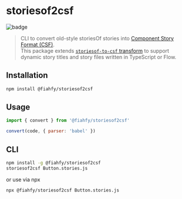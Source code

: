 # storiesof2csf

![badge](https://github.com/fiahfy/storiesof2csf/workflows/Node.js%20Package/badge.svg)

> CLI to convert old-style storiesOf stories into [Component Story Format (CSF)](https://storybook.js.org/docs/react/api/csf).  
> This package extends [`storiesof-to-csf` transform](https://www.npmjs.com/package/@storybook/codemod#storiesof-to-csf) to support dynamic story titles and story files written in TypeScript or Flow.

## Installation

```bash
npm install @fiahfy/storiesof2csf
```

## Usage

```js
import { convert } from '@fiahfy/storiesof2csf'

convert(code, { parser: 'babel' })
```

## CLI

```bash
npm install -g @fiahfy/storiesof2csf
storiesof2csf Button.stories.js
```

or use via npx

```bash
npx @fiahfy/storiesof2csf Button.stories.js
```
